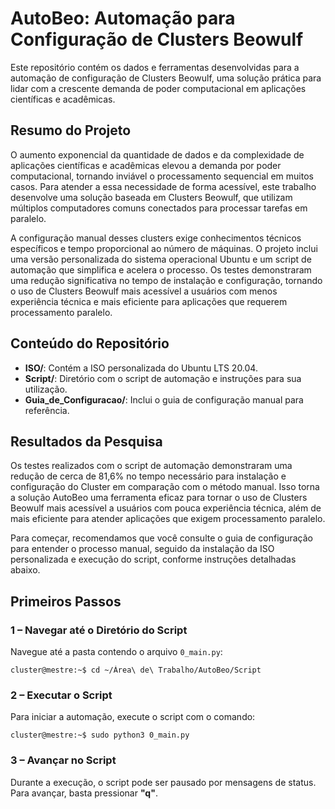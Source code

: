 <h1>AutoBeo: Automação para Configuração de Clusters Beowulf</h1>

<p>Este repositório contém os dados e ferramentas desenvolvidas para a automação de configuração de Clusters Beowulf, uma solução prática para lidar com a crescente demanda de poder computacional em aplicações científicas e acadêmicas.</p>

<h2>Resumo do Projeto</h2>

<p>O aumento exponencial da quantidade de dados e da complexidade de aplicações científicas e acadêmicas elevou a demanda por poder computacional, tornando inviável o processamento sequencial em muitos casos. Para atender a essa necessidade de forma acessível, este trabalho desenvolve uma solução baseada em Clusters Beowulf, que utilizam múltiplos computadores comuns conectados para processar tarefas em paralelo.</p>

<p>A configuração manual desses clusters exige conhecimentos técnicos específicos e tempo proporcional ao número de máquinas. O projeto inclui uma versão personalizada do sistema operacional Ubuntu e um script de automação que simplifica e acelera o processo. Os testes demonstraram uma redução significativa no tempo de instalação e configuração, tornando o uso de Clusters Beowulf mais acessível a usuários com menos experiência técnica e mais eficiente para aplicações que requerem processamento paralelo.</p>

<h2>Conteúdo do Repositório</h2>

<ul>
  <li><strong>ISO/</strong>: Contém a ISO personalizada do Ubuntu LTS 20.04.</li>
  <li><strong>Script/</strong>: Diretório com o script de automação e instruções para sua utilização.</li>
  <li><strong>Guia_de_Configuracao/</strong>: Inclui o guia de configuração manual para referência.</li>
</ul>

<h2>Resultados da Pesquisa</h2>

<p>Os testes realizados com o script de automação demonstraram uma redução de cerca de 81,6% no tempo necessário para instalação e configuração do Cluster em comparação com o método manual. Isso torna a solução AutoBeo uma ferramenta eficaz para tornar o uso de Clusters Beowulf mais acessível a usuários com pouca experiência técnica, além de mais eficiente para atender aplicações que exigem processamento paralelo.</p>

<p>Para começar, recomendamos que você consulte o guia de configuração para entender o processo manual, seguido da instalação da ISO personalizada e execução do script, conforme instruções detalhadas abaixo.</p>

<h2>Primeiros Passos</h2>

<h3>1 – Navegar até o Diretório do Script</h3>

<p>Navegue até a pasta contendo o arquivo <code>0_main.py</code>:</p>

<pre><code>cluster@mestre:~$ cd ~/Área\ de\ Trabalho/AutoBeo/Script
</code></pre>

<h3>2 – Executar o Script</h3>

<p>Para iniciar a automação, execute o script com o comando:</p>

<pre><code>cluster@mestre:~$ sudo python3 0_main.py
</code></pre>

<h3>3 – Avançar no Script</h3>

<p>Durante a execução, o script pode ser pausado por mensagens de status. Para avançar, basta pressionar <strong>"q"</strong>.</p>
